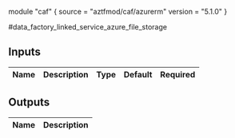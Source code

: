 module "caf" {
  source  = "aztfmod/caf/azurerm"
  version = "5.1.0"
}

#data_factory_linked_service_azure_file_storage

## Inputs
| Name | Description | Type | Default | Required |
|------|-------------|------|---------|:--------:|



## Outputs
| Name | Description |
|------|-------------|
